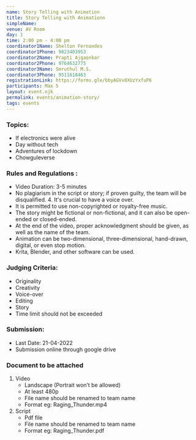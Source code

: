 ```yaml
---
name: Story Telling with Animation
title: Story Telling with Animationn
simpleName:
venue: AV Room
day: 1
time: 2:00 pm - 4:00 pm
coordinator1Name: Shelton Fernandes
coordinator1Phone: 9823403953
coordinator2Name: Prapti Ajgaonkar
coordinator2Phone: 9764632775
coordinator3Name: Smruthul M.S.
coordinator3Phone: 9511618463
registrationLink: https://forms.gle/bbyAGVv8XUzYxfuP6
participants: Max 5
layout: event.njk
permalink: events/animation-story/
tags: events
---
```


### Topics:

- If electronics were alive
- Day without tech
- Adventures of lockdown
- Chowguleverse

### Rules and Regulations :

- Video Duration: 3-5 minutes
- No plagiarism in the script or story; if proven guilty, the team will be disqualified. 4. It's crucial to have a voice over.
- It is permitted to use non-copyrighted or royalty-free music.
- The story might be fictional or non-fictional, and it can also be open-ended or closed-ended.
- At the end of the video, proper acknowledgment should be given, as well as the name of the team.
- Animation can be two-dimensional, three-dimensional, hand-drawn, digital, or even stop motion.
- Krita, Blender, and other software can be used.

### Judging Criteria:

- Originality
- Creativity
- Voice-over
- Editing
- Story
- Time limit should not be exceeded

### Submission:

- Last Date: 21-04-2022
- Submission online through google drive

### Document to be attached

1. Video
   - Landscape (Portrait won’t be allowed)
   - At least 480p
   - File name should be renamed to team name
   - Format eg: Raging_Thunder.mp4
2. Script
   - Pdf file
   - File name should be renamed to team name
   - Format eg: Raging_Thunder.pdf
